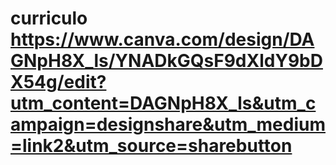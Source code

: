 # curriculo  https://www.canva.com/design/DAGNpH8X_ls/YNADkGQsF9dXldY9bDX54g/edit?utm_content=DAGNpH8X_ls&utm_campaign=designshare&utm_medium=link2&utm_source=sharebutton
